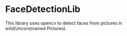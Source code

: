 # FaceDetectionLib
This library uses opencv to detect faces from pictures in wild(Unconstrained Pictures).
